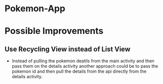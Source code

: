 # Pokemon-App

# Possible Improvements

## Use Recycling View instead of List View
- Instead of pulling the pokemon deatils from the main activity and then pass them on the details activity another approach could be to pass the pokemon id and then pull the details from the  api directly from the details activity.